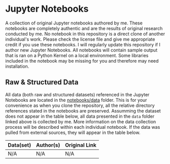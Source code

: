 # Jupyter Notebooks
A collection of original Jupyter notebooks authored by me. These notebooks are completely authentic and are the results of original research conducted by me. No notebook in this repository is a direct clone of another individual's work. Please check the license file and give me appropriate credit if you use these notebooks. I will regularly update this repository if I author new Jupyter Notebooks. All notebooks will contain sample output that is ran on a Python Kernel on a local environment. Some libraries included in the notebook may be missing for you and therefore may need installation. 

## Raw & Structured Data 
All data (both raw and structured datasets) referenced in the Jupyter Notebooks are located in the [notebooks/data](notebooks/data) folder. This is for your convenience as when you clone the repository, all the relative directory references stated in the notebooks are preserved. Assumming the dataset does not appear in the table below, all data presented in the `data` folder linked above is collected by me. More information on the data collection process will be described within each individual notebook. If the data was pulled from external sources, they will appear in the table below.

| Data(set) | Author(s) | Original Link |
| --- | --- | --- |
| N/A | N/A | N/A |
